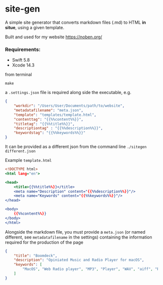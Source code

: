 # site-gen

A simple site generator that converts markdown files (.md) to HTML **in situe**, using a given template.

Built and used for my website https://noben.org/

### Requirements: 

- Swift 5.8
- Xcode 14.3

from terminal

    make

a `.settings.json` file is required along side the executable, e.g.

```settings.json
{
    "workdir": "/Users/User/Documents/path/to/website",
    "metadatafilename": "meta.json",
    "template": "templates/template.html",
    "contenttag": "{{%%content%%}}",
    "titletag": "{{%%title%%}}",
    "descriptiontag" : "{{%%description%%}}",
    "keywordstag": "{{%%keywords%%}}"
}
```

It can be provided as a different json from the command line `./sitegen different.json`

Example `template.html`

```template.html
<!DOCTYPE html>
<html lang="en">

<head>
    <title>{{%%title%%}}</title>
    <meta name="Description" content="{{%%description%%}}"/>
    <meta name="Keywords" content="{{%%keywords%%}}"/>
</head>

<body>
    {{%%content%%}}
</body>
</html>
```

Alongside the markdown file, you must provide a `meta.json` (or named different, see `metadatafilename` in the settings) containing the information required for the production of the page

```meta.json
{
	"title": "Boomdeck",
	"description": "Opiniated Music and Radio Player for macOS",
	"keywords": [
		"MacOS", "Web Radio player", "MP3", "Player", "WAV", "aiff", "Radios", "Swift", "SwiftUI"
	]
}
```
